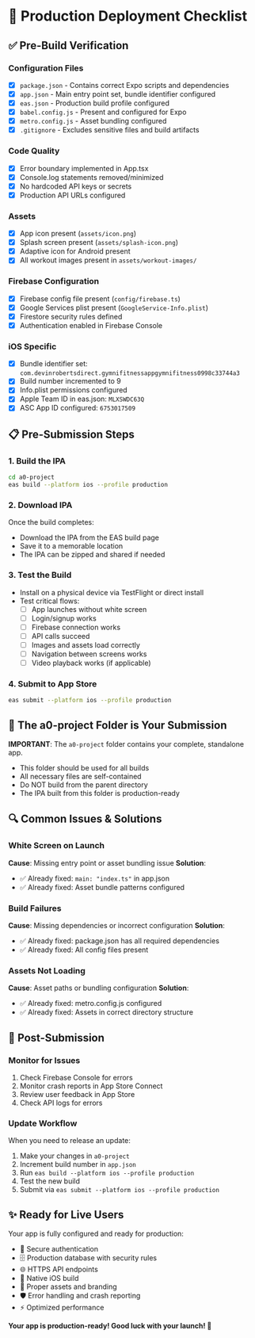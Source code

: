 # 🚀 Production Deployment Checklist

## ✅ Pre-Build Verification

### Configuration Files
- [x] `package.json` - Contains correct Expo scripts and dependencies
- [x] `app.json` - Main entry point set, bundle identifier configured
- [x] `eas.json` - Production build profile configured
- [x] `babel.config.js` - Present and configured for Expo
- [x] `metro.config.js` - Asset bundling configured
- [x] `.gitignore` - Excludes sensitive files and build artifacts

### Code Quality
- [x] Error boundary implemented in App.tsx
- [x] Console.log statements removed/minimized
- [x] No hardcoded API keys or secrets
- [x] Production API URLs configured

### Assets
- [x] App icon present (`assets/icon.png`)
- [x] Splash screen present (`assets/splash-icon.png`)
- [x] Adaptive icon for Android present
- [x] All workout images present in `assets/workout-images/`

### Firebase Configuration
- [x] Firebase config file present (`config/firebase.ts`)
- [x] Google Services plist present (`GoogleService-Info.plist`)
- [x] Firestore security rules defined
- [x] Authentication enabled in Firebase Console

### iOS Specific
- [x] Bundle identifier set: `com.devinrobertsdirect.gymnifitnessappgymnifitness0998c33744a3`
- [x] Build number incremented to 9
- [x] Info.plist permissions configured
- [x] Apple Team ID in eas.json: `MLXSWDC63Q`
- [x] ASC App ID configured: `6753017509`

## 📋 Pre-Submission Steps

### 1. Build the IPA
```bash
cd a0-project
eas build --platform ios --profile production
```

### 2. Download IPA
Once the build completes:
- Download the IPA from the EAS build page
- Save it to a memorable location
- The IPA can be zipped and shared if needed

### 3. Test the Build
- Install on a physical device via TestFlight or direct install
- Test critical flows:
  - [ ] App launches without white screen
  - [ ] Login/signup works
  - [ ] Firebase connection works
  - [ ] API calls succeed
  - [ ] Images and assets load correctly
  - [ ] Navigation between screens works
  - [ ] Video playback works (if applicable)

### 4. Submit to App Store
```bash
eas submit --platform ios --profile production
```

## 🎯 The a0-project Folder is Your Submission

**IMPORTANT**: The `a0-project` folder contains your complete, standalone app.

- This folder should be used for all builds
- All necessary files are self-contained
- Do NOT build from the parent directory
- The IPA built from this folder is production-ready

## 🔍 Common Issues & Solutions

### White Screen on Launch
**Cause**: Missing entry point or asset bundling issue
**Solution**: 
- ✅ Already fixed: `main: "index.ts"` in app.json
- ✅ Already fixed: Asset bundle patterns configured

### Build Failures
**Cause**: Missing dependencies or incorrect configuration
**Solution**:
- ✅ Already fixed: package.json has all required dependencies
- ✅ Already fixed: All config files present

### Assets Not Loading
**Cause**: Asset paths or bundling configuration
**Solution**:
- ✅ Already fixed: metro.config.js configured
- ✅ Already fixed: Assets in correct directory structure

## 📱 Post-Submission

### Monitor for Issues
1. Check Firebase Console for errors
2. Monitor crash reports in App Store Connect
3. Review user feedback in App Store
4. Check API logs for errors

### Update Workflow
When you need to release an update:
1. Make your changes in `a0-project`
2. Increment build number in `app.json`
3. Run `eas build --platform ios --profile production`
4. Test the new build
5. Submit via `eas submit --platform ios --profile production`

## ✨ Ready for Live Users

Your app is fully configured and ready for production:
- 🔐 Secure authentication
- 🗄️ Production database with security rules
- 🌐 HTTPS API endpoints
- 📱 Native iOS build
- 🎨 Proper assets and branding
- 🛡️ Error handling and crash reporting
- ⚡ Optimized performance

**Your app is production-ready! Good luck with your launch! 🚀**


